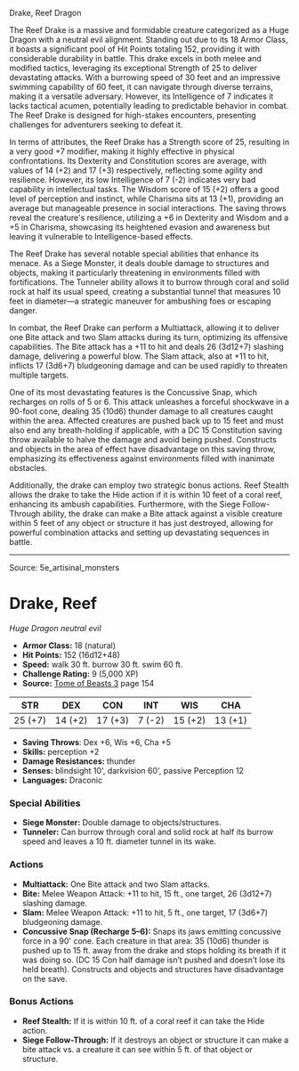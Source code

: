 <MonsterName/>Drake, Reef</MonsterName>
<CreatureType/>Dragon</CreatureType>

<summary>The Reef Drake is a massive and formidable creature categorized as a Huge Dragon with a neutral evil alignment. Standing out due to its 18 Armor Class, it boasts a significant pool of Hit Points totaling 152, providing it with considerable durability in battle. This drake excels in both melee and modified tactics, leveraging its exceptional Strength of 25 to deliver devastating attacks. With a burrowing speed of 30 feet and an impressive swimming capability of 60 feet, it can navigate through diverse terrains, making it a versatile adversary. However, its Intelligence of 7 indicates it lacks tactical acumen, potentially leading to predictable behavior in combat. The Reef Drake is designed for high-stakes encounters, presenting challenges for adventurers seeking to defeat it.</summary>

<detail>

In terms of attributes, the Reef Drake has a Strength score of 25, resulting in a very good +7 modifier, making it highly effective in physical confrontations. Its Dexterity and Constitution scores are average, with values of 14 (+2) and 17 (+3) respectively, reflecting some agility and resilience. However, its low Intelligence of 7 (-2) indicates very bad capability in intellectual tasks. The Wisdom score of 15 (+2) offers a good level of perception and instinct, while Charisma sits at 13 (+1), providing an average but manageable presence in social interactions. The saving throws reveal the creature's resilience, utilizing a +6 in Dexterity and Wisdom and a +5 in Charisma, showcasing its heightened evasion and awareness but leaving it vulnerable to Intelligence-based effects.

The Reef Drake has several notable special abilities that enhance its menace. As a Siege Monster, it deals double damage to structures and objects, making it particularly threatening in environments filled with fortifications. The Tunneler ability allows it to burrow through coral and solid rock at half its usual speed, creating a substantial tunnel that measures 10 feet in diameter—a strategic maneuver for ambushing foes or escaping danger. 

In combat, the Reef Drake can perform a Multiattack, allowing it to deliver one Bite attack and two Slam attacks during its turn, optimizing its offensive capabilities. The Bite attack has a +11 to hit and deals 26 (3d12+7) slashing damage, delivering a powerful blow. The Slam attack, also at +11 to hit, inflicts 17 (3d6+7) bludgeoning damage and can be used rapidly to threaten multiple targets.

One of its most devastating features is the Concussive Snap, which recharges on rolls of 5 or 6. This attack unleashes a forceful shockwave in a 90-foot cone, dealing 35 (10d6) thunder damage to all creatures caught within the area. Affected creatures are pushed back up to 15 feet and must also end any breath-holding if applicable, with a DC 15 Constitution saving throw available to halve the damage and avoid being pushed. Constructs and objects in the area of effect have disadvantage on this saving throw, emphasizing its effectiveness against environments filled with inanimate obstacles.

Additionally, the drake can employ two strategic bonus actions. Reef Stealth allows the drake to take the Hide action if it is within 10 feet of a coral reef, enhancing its ambush capabilities. Furthermore, with the Siege Follow-Through ability, the drake can make a Bite attack against a visible creature within 5 feet of any object or structure it has just destroyed, allowing for powerful combination attacks and setting up devastating sequences in battle.</detail>



---

Source: 5e_artisinal_monsters

# Drake, Reef

*Huge* *Dragon* *neutral evil*

- **Armor Class:** 18 (natural)
- **Hit Points:** 152 (16d12+48)
- **Speed:** walk 30 ft. burrow 30 ft. swim 60 ft.
- **Challenge Rating:** 9 (5,000 XP)
- **Source:** [Tome of Beasts 3](https://koboldpress.com/kpstore/product/tome-of-beasts-3-for-5th-edition/) page 154

| STR | DEX | CON | INT | WIS | CHA |
| --- | --- | --- | --- | --- | --- |
| 25 (+7) | 14 (+2) | 17 (+3) | 7 (-2) | 15 (+2) | 13 (+1) |

- **Saving Throws**: Dex +6, Wis +6, Cha +5
- **Skills:** perception +2
- **Damage Resistances:** thunder
- **Senses:** blindsight 10', darkvision 60', passive Perception 12
- **Languages:** Draconic

### Special Abilities

- **Siege Monster:** Double damage to objects/structures.
- **Tunneler:** Can burrow through coral and solid rock at half its burrow speed and leaves a 10 ft. diameter tunnel in its wake.

### Actions

- **Multiattack:** One Bite attack and two Slam attacks.
- **Bite:** Melee Weapon Attack: +11 to hit, 15 ft., one target, 26 (3d12+7) slashing damage.
- **Slam:** Melee Weapon Attack: +11 to hit, 5 ft., one target, 17 (3d6+7) bludgeoning damage.
- **Concussive Snap (Recharge 5–6):** Snaps its jaws emitting concussive force in a 90' cone. Each creature in that area: 35 (10d6) thunder is pushed up to 15 ft. away from the drake and stops holding its breath if it was doing so. (DC 15 Con half damage isn’t pushed and doesn’t lose its held breath). Constructs and objects and structures have disadvantage on the save.

### Bonus Actions

- **Reef Stealth:** If it is within 10 ft. of a coral reef it can take the Hide action.
- **Siege Follow-Through:** If it destroys an object or structure it can make a bite attack vs. a creature it can see within 5 ft. of that object or structure.




